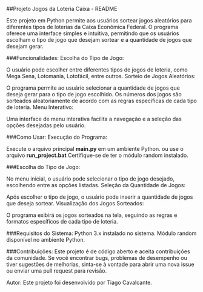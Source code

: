 ##Projeto Jogos da Loteria Caixa - README

Este projeto em Python permite aos usuários sortear jogos aleatórios para diferentes tipos de loterias da Caixa Econômica Federal. O programa oferece uma interface simples e intuitiva, permitindo que os usuários escolham o tipo de jogo que desejam sortear e a quantidade de jogos que desejam gerar.

###Funcionalidades:
Escolha do Tipo de Jogo:

O usuário pode escolher entre diferentes tipos de jogos de loteria, como Mega Sena, Lotomania, Lotofácil, entre outros.
Sorteio de Jogos Aleatórios:

O programa permite ao usuário selecionar a quantidade de jogos que deseja gerar para o tipo de jogo escolhido.
Os números dos jogos são sorteados aleatoriamente de acordo com as regras específicas de cada tipo de loteria.
Menu Interativo:

Uma interface de menu interativa facilita a navegação e a seleção das opções desejadas pelo usuário.

###Como Usar:
Execução do Programa:

Execute o arquivo principal **main.py** em um ambiente Python.
ou use o arquivo **run_project.bat**
Certifique-se de ter o módulo random instalado.

###Escolha do Tipo de Jogo:

No menu inicial, o usuário pode selecionar o tipo de jogo desejado, escolhendo entre as opções listadas.
Seleção da Quantidade de Jogos:

Após escolher o tipo de jogo, o usuário pode inserir a quantidade de jogos que deseja sortear.
Visualização dos Jogos Sorteados:

O programa exibirá os jogos sorteados na tela, seguindo as regras e formatos específicos de cada tipo de loteria.

###Requisitos do Sistema:
Python 3.x instalado no sistema.
Módulo random disponível no ambiente Python.


###Contribuições:
Este projeto é de código aberto e aceita contribuições da comunidade. Se você encontrar bugs, problemas de desempenho ou tiver sugestões de melhorias, sinta-se à vontade para abrir uma nova issue ou enviar uma pull request para revisão.

Autor:
Este projeto foi desenvolvido por Tiago Cavalcante. 
